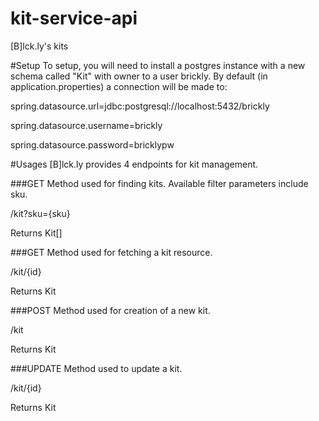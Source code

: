 # kit-service-api
[B]lck.ly's kits

#Setup
To setup, you will need to install a postgres instance with a new schema called "Kit" with owner to a user brickly.  By default (in application.properties) a connection will be made to:

spring.datasource.url=jdbc:postgresql://localhost:5432/brickly

spring.datasource.username=brickly

spring.datasource.password=bricklypw


#Usages
[B]lck.ly provides 4 endpoints for kit management.

###GET
Method used for finding kits.  Available filter parameters include sku.

/kit?sku={sku}

Returns Kit[]

###GET
Method used for fetching a kit resource.

/kit/{id}

Returns Kit

###POST
Method used for creation of a new kit.

/kit

Returns Kit

###UPDATE
Method used to update a kit.

/kit/{id}

Returns Kit
